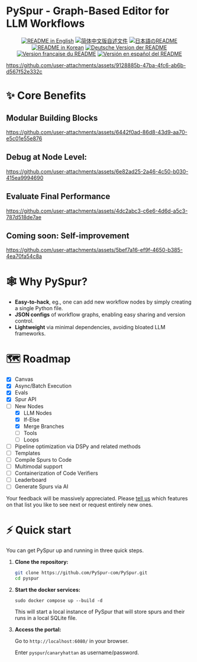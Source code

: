 # PySpur - Graph-Based Editor for LLM Workflows

<p align="center">
  <a href="./README.md"><img alt="README in English" src="https://img.shields.io/badge/English-blue"></a>
  <a href="./README_CN.md"><img alt="简体中文版自述文件" src="https://img.shields.io/badge/简体中文-blue"></a>
  <a href="./README_JA.md"><img alt="日本語のREADME" src="https://img.shields.io/badge/日本語-blue"></a>
  <a href="./README_KR.md"><img alt="README in Korean" src="https://img.shields.io/badge/한국어-blue"></a>
  <a href="./README_DE.md"><img alt="Deutsche Version der README" src="https://img.shields.io/badge/Deutsch-blue"></a>
<a href="./README_FR.md"><img alt="Version française du README" src="https://img.shields.io/badge/Français-blue"></a>
<a href="./README_ES.md"><img alt="Versión en español del README" src="https://img.shields.io/badge/Español-blue"></a>
</p>

https://github.com/user-attachments/assets/9128885b-47ba-4fc6-ab6b-d567f52e332c

# 

# ✨ Core Benefits

## Modular Building Blocks

https://github.com/user-attachments/assets/6442f0ad-86d8-43d9-aa70-e5c01e55e876

## Debug at Node Level:

https://github.com/user-attachments/assets/6e82ad25-2a46-4c50-b030-415ea9994690

## Evaluate Final Performance

https://github.com/user-attachments/assets/4dc2abc3-c6e6-4d6d-a5c3-787d518de7ae

## Coming soon: Self-improvement

https://github.com/user-attachments/assets/5bef7a16-ef9f-4650-b385-4ea70fa54c8a


# 🕸️ Why PySpur?

* **Easy-to-hack**, eg., one can add new workflow nodes by simply creating a single Python file.
* **JSON configs** of workflow graphs, enabling easy sharing and version control.
* **Lightweight** via minimal dependencies, avoiding bloated LLM frameworks.


# 🗺️ Roadmap

- [X] Canvas
- [X] Async/Batch Execution
- [X] Evals
- [X] Spur API
- [ ] New Nodes
    - [X] LLM Nodes
    - [X] If-Else
    - [X] Merge Branches
    - [ ] Tools
    - [ ] Loops
- [ ] Pipeline optimization via DSPy and related methods
- [ ] Templates
- [ ] Compile Spurs to Code
- [ ] Multimodal support
- [ ] Containerization of Code Verifiers
- [ ] Leaderboard
- [ ] Generate Spurs via AI

Your feedback will be massively appreciated.
Please [tell us](mailto:founders@pyspur.dev?subject=Feature%20Request&body=I%20want%20this%20feature%3Ai) which features on that list you like to see next or request entirely new ones.

# ⚡ Quick start

You can get PySpur up and running in three quick steps.

1. **Clone the repository:**
    ```sh
    git clone https://github.com/PySpur-com/PySpur.git
    cd pyspur
    ```

2. **Start the docker services:**

    ```sudo docker compose up --build -d```

    This will start a local instance of PySpur that will store spurs and their runs in a local SQLite file.

3. **Access the portal:**

    Go to `http://localhost:6080/` in your browser.

    Enter `pyspur`/`canaryhattan` as username/password.
